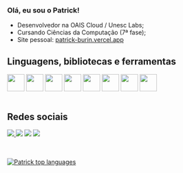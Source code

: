 ### Olá, eu sou o Patrick!

- Desenvolvedor na OAIS Cloud / Unesc Labs;
- Cursando Ciências da Computação (7ª fase);
- Site pessoal: <a target="_blank" href="https://patrick-burin.vercel.app/"> patrick-burin.vercel.app </a>


## Linguagens, bibliotecas e ferramentas
 <div style={display="inline_block"}>
   <img align="center" height="40" width="40" src="https://cdn.jsdelivr.net/gh/devicons/devicon/icons/javascript/javascript-original.svg">
   <img align="center" height="40" width="40" src="https://cdn.jsdelivr.net/gh/devicons/devicon/icons/typescript/typescript-plain.svg">
   <img align="center" height="40" width="40" src="https://cdn.jsdelivr.net/gh/devicons/devicon/icons/react/react-original.svg">
  <img align="center" height="40" width="40" src="https://cdn.jsdelivr.net/gh/devicons/devicon/icons/nodejs/nodejs-original-wordmark.svg">
  <img align="center" height="40" width="40" src="https://cdn.jsdelivr.net/gh/devicons/devicon/icons/materialui/materialui-original.svg">
  <img align="center" height="40" width="40" src="https://cdn.jsdelivr.net/gh/devicons/devicon/icons/html5/html5-plain-wordmark.svg">
  <img align="center" height="40" width="40" src="https://cdn.jsdelivr.net/gh/devicons/devicon/icons/css3/css3-plain-wordmark.svg">
  <img align="center" height="40" width="40" src="https://cdn.jsdelivr.net/gh/devicons/devicon/icons/figma/figma-original.svg">
  </div>
<br/>

 ## Redes sociais
<div style={display="inline_block">
 <a target="_blank" href="https://vercel.com/patrick-burin-rodriguezs-projects" >
  <img src="https://img.shields.io/badge/-Vercel-%23000000?style=for-the-badge&logo=vercel&logoColor=white" >
</a>
  <a target="_blank" href="https://www.linkedin.com/in/patrick-burin-rodriguez-398496206?lipi=urn%3Ali%3Apage%3Ad_flagship3_profile_view_base_contact_details%3BIDL8KCwgTcuUaogq7jl9sw%3D%3D" ><img src="https://img.shields.io/badge/-LinkedIn-%230077B5?style=for-the-badge&logo=linkedin&logoColor=white"></a>
  <a target="_blank" href="https://www.instagram.com/patrickburinn" target="_blank"><img src="https://img.shields.io/badge/-Instagram-%23E4405F?style=for-the-badge&logo=instagram&logoColor=white" ></a>
  <a href = "mailto: patrickburin17@gmail.com" target="_blank"><img src="https://img.shields.io/badge/-Gmail-%23333?style=for-the-badge&logo=gmail&logoColor=white" target="_blank"></a>
</div>
<br/> <br/>
<div align="left">
  
[![Patrick top languages](https://github-readme-stats.vercel.app/api/top-langs/?username=patrickburin&theme=blue-white)](https://github.com/anuraghazra/github-readme-stats)
  
 </div>
